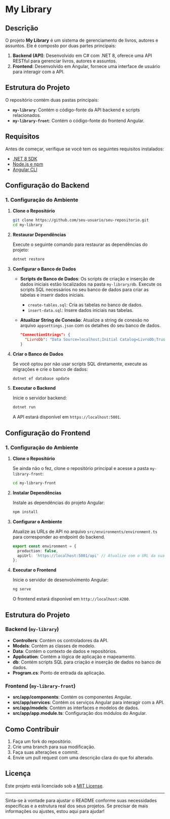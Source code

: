 
# My Library

## Descrição

O projeto **My Library** é um sistema de gerenciamento de livros, autores e assuntos. Ele é composto por duas partes principais:

1. **Backend (API)**: Desenvolvido em C# com .NET 8, oferece uma API RESTful para gerenciar livros, autores e assuntos.
2. **Frontend**: Desenvolvido em Angular, fornece uma interface de usuário para interagir com a API.

## Estrutura do Projeto

O repositório contém duas pastas principais:

- **`my-library`**: Contém o código-fonte da API backend e scripts relacionados.
- **`my-library-front`**: Contém o código-fonte do frontend Angular.

## Requisitos

Antes de começar, verifique se você tem os seguintes requisitos instalados:

- [.NET 8 SDK](https://dotnet.microsoft.com/download)
- [Node.js e npm](https://nodejs.org/)
- [Angular CLI](https://angular.io/cli)

## Configuração do Backend

### 1. Configuração do Ambiente

1. **Clone o Repositório**

   ```sh
   git clone https://github.com/seu-usuario/seu-repositorio.git
   cd my-library
   ```

2. **Restaurar Dependências**

   Execute o seguinte comando para restaurar as dependências do projeto:

   ```sh
   dotnet restore
   ```

3. **Configurar o Banco de Dados**

   - **Scripts de Banco de Dados**: Os scripts de criação e inserção de dados iniciais estão localizados na pasta `my-library/db`. Execute os scripts SQL necessários no seu banco de dados para criar as tabelas e inserir dados iniciais.
     - `create-tables.sql`: Cria as tabelas no banco de dados.
     - `insert-data.sql`: Insere dados iniciais nas tabelas.

   - **Atualizar String de Conexão**: Atualize a string de conexão no arquivo `appsettings.json` com os detalhes do seu banco de dados.

     ```json
     "ConnectionStrings": {
       "LivroDb": "Data Source=localhost;Initial Catalog=LivroDb;TrustServerCertificate=True;Persist Security Info=True;User ID=sa;Password=yourpassword"
     }
     ```

4. **Criar o Banco de Dados**

   Se você optou por não usar scripts SQL diretamente, execute as migrações e crie o banco de dados:

   ```sh
   dotnet ef database update
   ```

5. **Executar o Backend**

   Inicie o servidor backend:

   ```sh
   dotnet run
   ```

   A API estará disponível em `https://localhost:5001`.

## Configuração do Frontend

### 1. Configuração do Ambiente

1. **Clone o Repositório**

   Se ainda não o fez, clone o repositório principal e acesse a pasta `my-library-front`:

   ```sh
   cd my-library-front
   ```

2. **Instalar Dependências**

   Instale as dependências do projeto Angular:

   ```sh
   npm install
   ```

3. **Configurar o Ambiente**

   Atualize as URLs de API no arquivo `src/environments/environment.ts` para corresponder ao endpoint do backend.

   ```typescript
   export const environment = {
     production: false,
     apiUrl: 'https://localhost:5001/api' // Atualize com o URL da sua API
   };
   ```

4. **Executar o Frontend**

   Inicie o servidor de desenvolvimento Angular:

   ```sh
   ng serve
   ```

   O frontend estará disponível em `http://localhost:4200`.

## Estrutura do Projeto

### Backend (`my-library`)

- **Controllers**: Contém os controladores da API.
- **Models**: Contém as classes de modelo.
- **Data**: Contém o contexto de dados e repositórios.
- **Application**: Contém a lógica de aplicação e mapeamento.
- **db**: Contém scripts SQL para criação e inserção de dados no banco de dados.
- **Program.cs**: Ponto de entrada da aplicação.

### Frontend (`my-library-front`)

- **src/app/components**: Contém os componentes Angular.
- **src/app/services**: Contém os serviços Angular para interagir com a API.
- **src/app/models**: Contém as interfaces e modelos de dados.
- **src/app/app.module.ts**: Configuração dos módulos do Angular.

## Como Contribuir

1. Faça um fork do repositório.
2. Crie uma branch para sua modificação.
3. Faça suas alterações e commit.
4. Envie um pull request com uma descrição clara do que foi alterado.

## Licença

Este projeto está licenciado sob a [MIT License](LICENSE).

---

Sinta-se à vontade para ajustar o README conforme suas necessidades específicas e a estrutura real dos seus projetos. Se precisar de mais informações ou ajustes, estou aqui para ajudar!